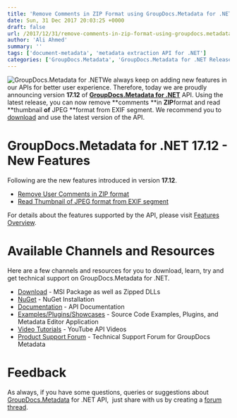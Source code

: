 ```yaml
---
title: 'Remove Comments in ZIP Format using GroupDocs.Metadata for .NET 17.12'
date: Sun, 31 Dec 2017 20:03:25 +0000
draft: false
url: /2017/12/31/remove-comments-in-zip-format-using-groupdocs.metadata-for-.net-17.12/
author: 'Ali Ahmed'
summary: ''
tags: ['document-metadata', 'metadata extraction API for .NET']
categories: ['GroupDocs.Metadata', 'GroupDocs.Metadata for .NET Releases', 'GroupDocs.Metadata Product Family']
---
```


![GroupDocs.Metadata for .NET](http://blog.groupdocs.com/wp-content/uploads/sites/4/2017/06/groupdocs-metadata-net.png "GroupDocs-Metadata-theme-100x100")We always keep on adding new features in our APIs for better user experience. Therefore, today we are proudly announcing version **17.12** of [**GroupDocs.Metadata for .NET**](https://products.groupdocs.com/metadata/net) API. Using the latest release, you can now remove **comments **in **ZIP**format and read **thumbnail **of** JPEG **format from EXIF segment. We recommend you to [download](https://downloads.groupdocs.com/metadata/net/new-releases/groupdocs.metadata-for-.net-17.12/) and use the latest version of the API.

# GroupDocs.Metadata for .NET 17.12 - New Features

Following are the new features introduced in version **17.12**.

*   [Remove User Comments in ZIP format](https://docs.groupdocs.com/display/metadatanet/Working+with+Zip+Archives#WorkingwithZipArchives-RemovingUserComment)
*   [Read Thumbnail of JPEG format from EXIF segment](https://docs.groupdocs.com/metadata/net)

For details about the features supported by the API, please visit [Features Overview](https://docs.groupdocs.com/display/metadatanet/Features+Overview).

# Available Channels and Resources

Here are a few channels and resources for you to download, learn, try and get technical support on GroupDocs.Metadata for .NET.

*   [Download](https://downloads.groupdocs.com/metadata/net/new-releases/groupdocs.metadata-for-.net-17.12/ "GroupDocs.Metadata MSI") - MSI Package as well as Zipped DLLs
*   [NuGet](https://www.nuget.org/packages/GroupDocs.Metadata/ "GroupDocs.Metadata Nuget Package") - NuGet Installation
*   [Documentation](https://docs.groupdocs.com/display/metadatanet/Getting+Started "Metadata API documentation") - API Documentation
*   [Examples/Plugins/Showcases](https://github.com/groupdocs-metadata/GroupDocs.Metadata-for-.NET/tree/master/Examples "How to use Metadata API") - Source Code Examples, Plugins, and Metadata Editor Application
*   [Video Tutorials](https://www.youtube.com/watch?v=hOJ0eOtuWUs&list=PL25CTxMCj5vOw2EECdY7g2z4O2odafxC_ "Metadata API YouTube Tutorials") - YouTube API Videos
*   [Product Support Forum](https://forum.groupdocs.com/c/metadata) - Technical Support Forum for GroupDocs Metadata

# Feedback

As always, if you have some questions, queries or suggestions about [GroupDocs.Metadata](https://products.groupdocs.com/metadata/net ".NET Metadata API") for .NET API,  just share with us by creating a [forum thread](https://forum.groupdocs.com/c/metadata).




